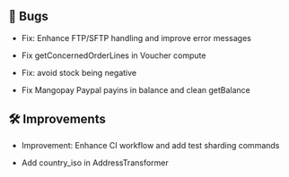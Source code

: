 ## 🐛 Bugs

- Fix: Enhance FTP/SFTP handling and improve error messages

- Fix getConcernedOrderLines in Voucher compute

- Fix: avoid stock being negative

- Fix Mangopay Paypal payins in balance and clean getBalance


## 🛠️ Improvements

- Improvement: Enhance CI workflow and add test sharding commands

- Add country_iso in AddressTransformer